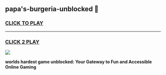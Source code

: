
## papa's-burgeria-unblocked 👋
<h3>
<a href="https://premium.freeplayer.one?title=papa's-burgeria-unblocked&ref=14F">CLICK TO PLAY</a></h3>
<hr>

<h3>
<a href="https://premium.freeplayer.one?title=papa's-burgeria-unblocked&ref=14F">CLICK 2 PLAY</a>
  
</h3>

<a href="https://premium.freeplayer.one?title=papa's-burgeria-unblocked&ref=12F/"><img src="https://clearcache.store/games.png"></a>


**worlds hardest game unblocked: Your Gateway to Fun and Accessible Online Gaming**
